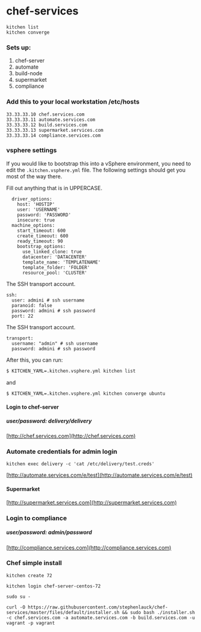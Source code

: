 # chef-services
```
kitchen list
kitchen converge
```
### Sets up:

1. chef-server
4. automate
5. build-node
3. supermarket
6. compliance

### Add this to your local workstation /etc/hosts

```
33.33.33.10 chef.services.com
33.33.33.11 automate.services.com
33.33.33.12 build.services.com
33.33.33.13 supermarket.services.com
33.33.33.14 compliance.services.com
```

### vsphere settings

If you would like to bootstrap this into a vSphere environment, you need to edit the `.kitchen.vsphere.yml` file. The following settings should get you most of the way there.

Fill out anything that is in UPPERCASE.

```
  driver_options:
    host: 'HOSTIP'
    user: 'USERNAME'
    password: 'PASSWORD'
    insecure: true
  machine_options:
    start_timeout: 600
    create_timeout: 600
    ready_timeout: 90
    bootstrap_options:
      use_linked_clone: true
      datacenter: 'DATACENTER'
      template_name: 'TEMPLATENAME'
      template_folder: 'FOLDER'
      resource_pool: 'CLUSTER'
```

The SSH transport account.

```
ssh:
  user: admini # ssh username
  paranoid: false
  password: admini # ssh password
  port: 22
```

The SSH transport account.

```
transport:
  username: "admin" # ssh username
  password: admini # ssh password
```

After this, you can run:

```bash
$ KITCHEN_YAML=.kitchen.vsphere.yml kitchen list
```

and

```bash
$ KITCHEN_YAML=.kitchen.vsphere.yml kitchen converge ubuntu
```

#### Login to chef-server
##### user/password: delivery/delivery
[http://chef.services.com](http://chef.services.com)

### Automate credentials for admin login

`kitchen exec delivery -c 'cat /etc/delivery/test.creds'`

[http://automate.services.com/e/test](http://automate.services.com/e/test)

#### Supermarket
[http://supermarket.services.com](http://supermarket.services.com)

### Login to compliance
##### user/password: admin/password

[http://compliance.services.com](http://compliance.services.com)

### Chef simple install

`kitchen create 72`

`kitchen login chef-server-centos-72`

`sudo su -`

`curl -O https://raw.githubusercontent.com/stephenlauck/chef-services/master/files/default/installer.sh && sudo bash ./installer.sh -c chef.services.com -a automate.services.com -b build.services.com -u vagrant -p vagrant`
